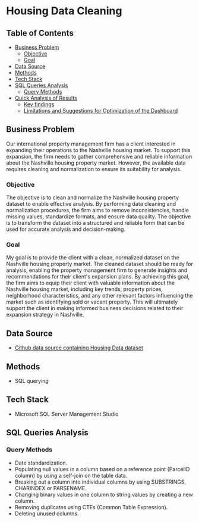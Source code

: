 # Housing Data Cleaning

## Table of Contents
- [Business Problem](#business-problem)
  * [Objective](#objective)
  * [Goal](#goal)
- [Data Source](#data-source)
- [Methods](#methods)
- [Tech Stack](#tech-stack)
- [SQL Queries Analysis](#sql-queries-analysis)
  * [Query Methods](#query-methods)
- [Quick Analysis of Results](#quick-analysis-of-results)
  * [Key findings](#key-findings)
  * [Limitations and Suggestions for Optimization of the Dashboard](#limitations-and-suggestions-for-optimization-of-the-dashboard)

## Business Problem
Our international property management firm has a client interested in expanding their operations to the Nashville housing market. To support this expansion, the firm needs to gather comprehensive and reliable information about the Nashville housing property market. However, the available data requires cleaning and normalization to ensure its suitability for analysis.

### Objective 
The objective is to clean and normalize the Nashville housing property dataset to enable effective analysis. By performing data cleaning and normalization procedures, the firm aims to remove inconsistencies, handle missing values, standardize formats, and ensure data quality. The objective is to transform the dataset into a structured and reliable form that can be used for accurate analysis and decision-making.

### Goal
My goal is to provide the client with a clean, normalized dataset on the Nashville housing property market. The cleaned dataset should be ready for analysis, enabling the property management firm to generate insights and recommendations for their client's expansion plans. By achieving this goal, the firm aims to equip their client with valuable information about the Nashville housing market, including key trends, property prices, neighborhood characteristics, and any other relevant factors influencing the market such as identifying sold or vacant property. This will ultimately support the client in making informed business decisions related to their expansion strategy in Nashville.

## Data Source
- [Github data source containing Housing Data dataset](https://github.com/AlexTheAnalyst/PortfolioProjects/blob/main/Nashville%20Housing%20Data%20for%20Data%20Cleaning.xlsx)

## Methods
- SQL querying

## Tech Stack
- Microsoft SQL Server Management Studio

## SQL Queries Analysis
### Query Methods
- Date standardization.
- Populating null values in a column based on a reference point (ParcelID column) by using a self-join on the table data.
- Breaking out a column into individual columns by using SUBSTRINGS, CHARINDEX or PARSENAME.
- Changing binary values in one column to string values by creating a new column.
- Removing duplicates using CTEs (Common Table Expression).
- Deleting unused columns.


